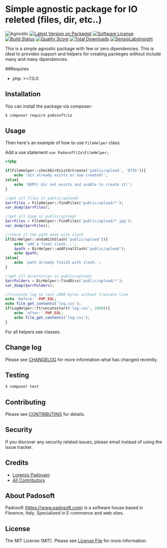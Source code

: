 # Simple agnostic package for IO releted (files, dir, etc..)

![Agnostic](https://img.shields.io/badge/php-agnostic-blue.svg?style=flat-square)
[![Latest Version on Packagist](https://img.shields.io/packagist/v/padosoft/io.svg?style=flat-square)](https://packagist.org/packages/padosoft/io)
[![Software License](https://img.shields.io/badge/license-MIT-brightgreen.svg?style=flat-square)](LICENSE.md)
[![Build Status](https://img.shields.io/travis/padosoft/io/master.svg?style=flat-square)](https://travis-ci.org/padosoft/io)
[![Quality Score](https://img.shields.io/scrutinizer/g/padosoft/io.svg?style=flat-square)](https://scrutinizer-ci.com/g/padosoft/io)
[![Total Downloads](https://img.shields.io/packagist/dt/padosoft/io.svg?style=flat-square)](https://packagist.org/packages/padosoft/io)
[![SensioLabsInsight](https://img.shields.io/sensiolabs/i/e5f0885a-912d-4bd8-a6c4-76127603d2b6.svg?style=flat-square)](https://insight.sensiolabs.com/projects/e5f0885a-912d-4bd8-a6c4-76127603d2b6)

This is a simple agnostic package with few or zero dipendencies. 
This is ideal to provides support and helpers for creating packeges without include many and many dipendencies.

##Requires
  
- php: >=7.0.0
  
## Installation

You can install the package via composer:
``` bash
$ composer require padosoft/io
```

## Usage

Then here's an example of how to use `FileHelper` class:

Add a use statement `use Padosoft\Io\FileHelper;`

```php
<?php

if(FileHelper::checkDirExistOrCreate('public/upload', '0755')){
    echo 'dir already exists or now created!';
}else{
    echo 'OOPS! dir not exists and unable to create it!';
}

//get all files in public/upload/
$arrFiles = FileHelper::findFiles('public/upload/*');
var_dump($arrFiles);

//get all jpeg in public/upload/
$arrFiles = FileHelper::findFiles('public/upload/*.jpg');
var_dump($arrFiles);

//check if the path ends with slash
if(DirHelper::endsWithSlash('public/upload')){
    echo 'add a final slash...';
    $path = DirHelper::addFinalSlash('public/upload');
    echo $path;
}else{
    echo 'path already finish with slash.';
}

//get all directories in public/upload/
$arrFolders = DirHelper::findDirs('public/upload/*');
var_dump($arrFolders);

//truncate log to last 2000 bytes without truncate line
echo 'before:'.PHP_EOL;
echo file_get_contents('log.csv');
if(LogHelper::ftruncatestart('log.csv', 2000)){
    echo 'after:'.PHP_EOL;
    echo file_get_contents('log.csv');
}

```

For all helpers see classes.

## Change log

Please see [CHANGELOG](CHANGELOG.md) for more information what has changed recently.

## Testing

``` bash
$ composer test
```

## Contributing

Please see [CONTRIBUTING](CONTRIBUTING.md) for details.

## Security

If you discover any security related issues, please email instead of using the issue tracker.

## Credits
- [Lorenzo Padovani](https://github.com/lopadova)
- [All Contributors](../../contributors)

## About Padosoft
Padosoft (https://www.padosoft.com) is a software house based in Florence, Italy. Specialized in E-commerce and web sites.

## License

The MIT License (MIT). Please see [License File](LICENSE.md) for more information.
